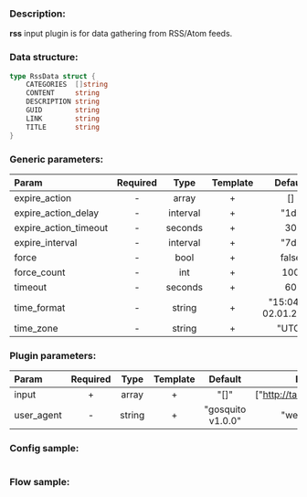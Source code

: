 ### Description:

**rss** input plugin is for data gathering from RSS/Atom feeds.

### Data structure:

```go
type RssData struct {
	CATEGORIES  []string
	CONTENT     string
	DESCRIPTION string
	GUID        string
	LINK        string
	TITLE       string
}
```

### Generic parameters:

| Param                 | Required |   Type   | Template |        Default        | Description |
|:----------------------|:--------:|:--------:|:--------:|:---------------------:|:------------|
| expire_action         |    -     |  array   |    +     |          []           |             |
| expire_action_delay   |    -     | interval |    +     |         "1d"          |             |
| expire_action_timeout |    -     | seconds  |    +     |          30           |             |
| expire_interval       |    -     | interval |    +     |         "7d"          |             |
| force                 |    -     |   bool   |    +     |         false         |             |
| force_count           |    -     |   int    |    +     |          100          |             |
| timeout               |    -     | seconds  |    +     |          60           |             |
| time_format           |    -     |  string  |    +     | "15:04:05 02.01.2006" |             |
| time_zone             |    -     |  string  |    +     |         "UTC"         |             |


### Plugin parameters:

| Param      | Required |  Type  | Template |      Default      |            Example            | Description |
|:-----------|:--------:|:------:|:--------:|:-----------------:|:-----------------------------:|:------------|
| input      |    +     | array  |    +     |       "[]"        | ["http://tass.ru/rss/v2.xml"] |             |
| user_agent |    -     | string |    +     | "gosquito v1.0.0" |        "webchela 1.0"         |             |


### Config sample:

```toml

```

### Flow sample:

```yaml
```